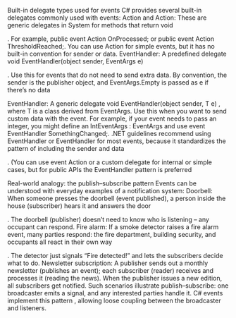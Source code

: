 Built-in delegate types used for events
C# provides several built-in delegates commonly used with events:
Action and Action<T>: These are generic delegates in System for methods that return void

. For example, public event Action OnProcessed; or public event Action<int> ThresholdReached;. You can use Action for simple events, but it has no built-in convention for sender or data.
EventHandler: A predefined delegate void EventHandler(object sender, EventArgs e)

. Use this for events that do not need to send extra data. By convention, the sender is the publisher object, and EventArgs.Empty is passed as e if there’s no data

EventHandler<TEventArgs>: A generic delegate void EventHandler<T>(object sender, T e)
, where T is a class derived from EventArgs. Use this when you want to send custom data with the event. For example, if your event needs to pass an integer, you might define an IntEventArgs : EventArgs and use event EventHandler<IntEventArgs> SomethingChanged;.
.NET guidelines recommend using EventHandler or EventHandler<T> for most events, because it standardizes the pattern of including the sender and data


. (You can use event Action or a custom delegate for internal or simple cases, but for public APIs the EventHandler pattern is preferred


Real-world analogy: the publish–subscribe pattern
Events can be understood with everyday examples of a notification system:
Doorbell: When someone presses the doorbell (event published), a person inside the house (subscriber) hears it and answers the door

. The doorbell (publisher) doesn’t need to know who is listening – any occupant can respond.
Fire alarm: If a smoke detector raises a fire alarm event, many parties respond: the fire department, building security, and occupants all react in their own way

. The detector just signals “Fire detected!” and lets the subscribers decide what to do.
Newsletter subscription: A publisher sends out a monthly newsletter (publishes an event); each subscriber (reader) receives and processes it (reading the news). When the publisher issues a new edition, all subscribers get notified.
Such scenarios illustrate publish–subscribe: one broadcaster emits a signal, and any interested parties handle it. C# events implement this pattern
, allowing loose coupling between the broadcaster and listeners.
